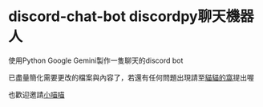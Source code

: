 # discord-chat-bot discordpy聊天機器人
使用Python Google Gemini製作一隻聊天的discord bot

已盡量簡化需要更改的檔案與內容了，若還有任何問題出現請至[貓貓的窩](https://discord.gg/2hMVBxuBrQ)提出喔

也歡迎邀請[小喵喵](https://discord.com/oauth2/authorize?client_id=1144161789832069141)
